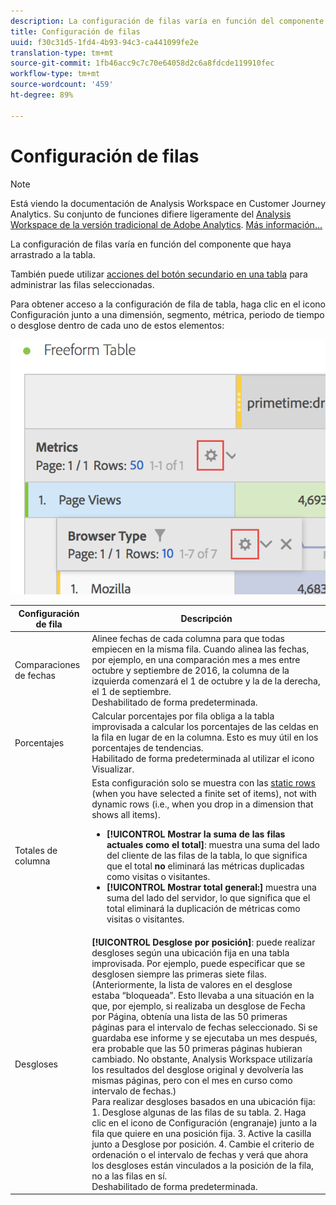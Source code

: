 ```yaml
---
description: La configuración de filas varía en función del componente que haya arrastrado a la tabla.
title: Configuración de filas
uuid: f30c31d5-1fd4-4b93-94c3-ca441099fe2e
translation-type: tm+mt
source-git-commit: 1fb46acc9c7c70e64058d2c6a8fdcde119910fec
workflow-type: tm+mt
source-wordcount: '459'
ht-degree: 89%

---
```



# Configuración de filas

>[!NOTE]
>
>Está viendo la documentación de Analysis Workspace en Customer Journey Analytics. Su conjunto de funciones difiere ligeramente del [Analysis Workspace de la versión tradicional de Adobe Analytics](https://docs.adobe.com/content/help/es-ES/analytics/analyze/analysis-workspace/home.html). [Más información...](/help/getting-started/cja-aa.md)

La configuración de filas varía en función del componente que haya arrastrado a la tabla.

También puede utilizar [acciones del botón secundario en una tabla](/help/analysis-workspace/visualizations/freeform-table.md) para administrar las filas seleccionadas.

Para obtener acceso a la configuración de fila de tabla, haga clic en el icono Configuración junto a una dimensión, segmento, métrica, periodo de tiempo o desglose dentro de cada uno de estos elementos:

![](assets/row-settings.png)

| Configuración de fila | Descripción |
|--- |--- |
| Comparaciones de fechas | Alinee fechas de cada columna para que todas empiecen en la misma fila.   Cuando alinea las fechas, por ejemplo, en una comparación mes a mes entre octubre y septiembre de 2016, la columna de la izquierda comenzará el 1 de octubre y la de la derecha, el 1 de septiembre.<br>Deshabilitado de forma predeterminada. |
| Porcentajes | Calcular porcentajes por fila obliga a la tabla improvisada a calcular los porcentajes de las celdas en la fila en lugar de en la columna. Esto es muy útil en los porcentajes de tendencias.<br>Habilitado de forma predeterminada al utilizar el icono Visualizar. |
| Totales de columna | Esta configuración solo se muestra con las [static rows](/help/analysis-workspace/build-workspace-project/column-row-settings/manual-vs-dynamic-rows.md) (when you have selected a finite set of items), not with dynamic rows (i.e., when you drop in a dimension that shows all items).<ul><li>**[!UICONTROL Mostrar la suma de las filas actuales como el total]**: muestra una suma del lado del cliente de las filas de la tabla, lo que significa que el total **no** eliminará las métricas duplicadas como visitas o visitantes.</li><li>**[!UICONTROL Mostrar total general:]** muestra una suma del lado del servidor, lo que significa que el total eliminará la duplicación de métricas como visitas o visitantes.</li></ul> |
| Desgloses | **[!UICONTROL Desglose por posición]**: puede realizar desgloses según una ubicación fija en una tabla improvisada. Por ejemplo, puede especificar que se desglosen siempre las primeras siete filas.<br>(Anteriormente, la lista de valores en el desglose estaba “bloqueada”. Esto llevaba a una situación en la que, por ejemplo, si realizaba un desglose de Fecha por Página, obtenía una lista de las 50 primeras páginas para el intervalo de fechas seleccionado. Si se guardaba ese informe y se ejecutaba un mes después, era probable que las 50 primeras páginas hubieran cambiado. No obstante, Analysis Workspace utilizaría los resultados del desglose original y devolvería las mismas páginas, pero con el mes en curso como intervalo de fechas.)<br>Para realizar desgloses basados en una ubicación fija: 1. Desglose algunas de las filas de su tabla. 2. Haga clic en el icono de Configuración (engranaje) junto a la fila que quiere en una posición fija. 3. Active la casilla junto a Desglose por posición. 4. Cambie el criterio de ordenación o el intervalo de fechas y verá que ahora los desgloses están vinculados a la posición de la fila, no a las filas en sí.<br>Deshabilitado de forma predeterminada. |
